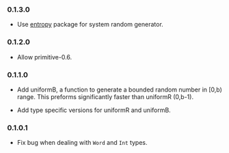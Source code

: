 ### 0.1.3.0

* Use [entropy](http://hackage.haskell.org/package/entropy) package for
  system random generator.

### 0.1.2.0

* Allow primitive-0.6.

### 0.1.1.0

* Add uniformB, a function to generate a bounded random number in [0,b)
  range. This preforms significantly faster than uniformR (0,b-1).

* Add type specific versions for uniformR and uniformB.

### 0.1.0.1

* Fix bug when dealing with `Word` and `Int` types.


